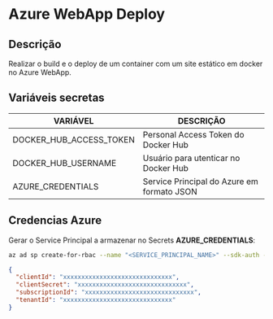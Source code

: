 # Azure WebApp Deploy
## Descrição
Realizar o build e o deploy de um container com um site estático em docker no Azure WebApp.

## Variáveis secretas
VARIÁVEL|DESCRIÇÃO
---------|---------
DOCKER_HUB_ACCESS_TOKEN | Personal Access Token do Docker Hub
DOCKER_HUB_USERNAME | Usuário para utenticar no Docker Hub
AZURE_CREDENTIALS | Service Principal do Azure em formato JSON

## Credencias Azure
Gerar o Service Principal a armazenar no Secrets **AZURE_CREDENTIALS**:

```bash
az ad sp create-for-rbac --name "<SERVICE_PRINCIPAL_NAME>" --sdk-auth --role contributor --scopes /subscriptions/<SUBCRIPTION_ID>
```

```json
{
  "clientId": "xxxxxxxxxxxxxxxxxxxxxxxxxxxxxx",
  "clientSecret": "xxxxxxxxxxxxxxxxxxxxxxxxxxxxxx",
  "subscriptionId": "xxxxxxxxxxxxxxxxxxxxxxxxxxxxxx",
  "tenantId": "xxxxxxxxxxxxxxxxxxxxxxxxxxxxxx"
}
```

